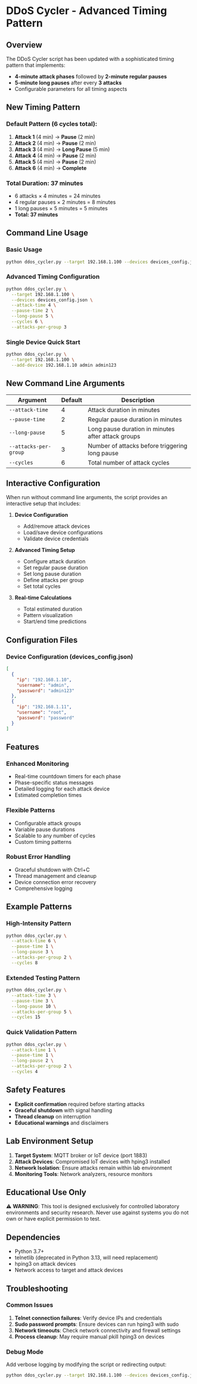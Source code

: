 # DDoS Cycler - Advanced Timing Pattern

## Overview
The DDoS Cycler script has been updated with a sophisticated timing pattern that implements:
- **4-minute attack phases** followed by **2-minute regular pauses**
- **5-minute long pauses** after every **3 attacks**
- Configurable parameters for all timing aspects

## New Timing Pattern

### Default Pattern (6 cycles total):
1. **Attack 1** (4 min) → **Pause** (2 min)
2. **Attack 2** (4 min) → **Pause** (2 min)  
3. **Attack 3** (4 min) → **Long Pause** (5 min)
4. **Attack 4** (4 min) → **Pause** (2 min)
5. **Attack 5** (4 min) → **Pause** (2 min)
6. **Attack 6** (4 min) → **Complete**

### Total Duration: 37 minutes
- 6 attacks × 4 minutes = 24 minutes
- 4 regular pauses × 2 minutes = 8 minutes  
- 1 long pauses × 5 minutes = 5 minutes
- **Total: 37 minutes**

## Command Line Usage

### Basic Usage
```bash
python ddos_cycler.py --target 192.168.1.100 --devices devices_config.json
```

### Advanced Timing Configuration
```bash
python ddos_cycler.py \
  --target 192.168.1.100 \
  --devices devices_config.json \
  --attack-time 4 \
  --pause-time 2 \
  --long-pause 5 \
  --cycles 6 \
  --attacks-per-group 3
```

### Single Device Quick Start
```bash
python ddos_cycler.py \
  --target 192.168.1.100 \
  --add-device 192.168.1.10 admin admin123
```

## New Command Line Arguments

| Argument | Default | Description |
|----------|---------|-------------|
| `--attack-time` | 4 | Attack duration in minutes |
| `--pause-time` | 2 | Regular pause duration in minutes |
| `--long-pause` | 5 | Long pause duration in minutes after attack groups |
| `--attacks-per-group` | 3 | Number of attacks before triggering long pause |
| `--cycles` | 6 | Total number of attack cycles |

## Interactive Configuration

When run without command line arguments, the script provides an interactive setup that includes:

1. **Device Configuration**
   - Add/remove attack devices
   - Load/save device configurations
   - Validate device credentials

2. **Advanced Timing Setup**
   - Configure attack duration
   - Set regular pause duration
   - Set long pause duration
   - Define attacks per group
   - Set total cycles

3. **Real-time Calculations**
   - Total estimated duration
   - Pattern visualization
   - Start/end time predictions

## Configuration Files

### Device Configuration (devices_config.json)
```json
[
  {
    "ip": "192.168.1.10",
    "username": "admin",
    "password": "admin123"
  },
  {
    "ip": "192.168.1.11", 
    "username": "root",
    "password": "password"
  }
]
```

## Features

### Enhanced Monitoring
- Real-time countdown timers for each phase
- Phase-specific status messages
- Detailed logging for each attack device
- Estimated completion times

### Flexible Patterns
- Configurable attack groups
- Variable pause durations
- Scalable to any number of cycles
- Custom timing patterns

### Robust Error Handling
- Graceful shutdown with Ctrl+C
- Thread management and cleanup
- Device connection error recovery
- Comprehensive logging

## Example Patterns

### High-Intensity Pattern
```bash
python ddos_cycler.py \
  --attack-time 6 \
  --pause-time 1 \
  --long-pause 3 \
  --attacks-per-group 2 \
  --cycles 8
```

### Extended Testing Pattern  
```bash
python ddos_cycler.py \
  --attack-time 3 \
  --pause-time 3 \
  --long-pause 10 \
  --attacks-per-group 5 \
  --cycles 15
```

### Quick Validation Pattern
```bash
python ddos_cycler.py \
  --attack-time 1 \
  --pause-time 1 \
  --long-pause 2 \
  --attacks-per-group 2 \
  --cycles 4
```

## Safety Features

- **Explicit confirmation** required before starting attacks
- **Graceful shutdown** with signal handling
- **Thread cleanup** on interruption
- **Educational warnings** and disclaimers

## Lab Environment Setup

1. **Target System**: MQTT broker or IoT device (port 1883)
2. **Attack Devices**: Compromised IoT devices with hping3 installed
3. **Network Isolation**: Ensure attacks remain within lab environment
4. **Monitoring Tools**: Network analyzers, resource monitors

## Educational Use Only

⚠️ **WARNING**: This tool is designed exclusively for controlled laboratory environments and security research. Never use against systems you do not own or have explicit permission to test.

## Dependencies

- Python 3.7+
- telnetlib (deprecated in Python 3.13, will need replacement)
- hping3 on attack devices
- Network access to target and attack devices

## Troubleshooting

### Common Issues
1. **Telnet connection failures**: Verify device IPs and credentials
2. **Sudo password prompts**: Ensure devices can run hping3 with sudo
3. **Network timeouts**: Check network connectivity and firewall settings
4. **Process cleanup**: May require manual pkill hping3 on devices

### Debug Mode
Add verbose logging by modifying the script or redirecting output:
```bash
python ddos_cycler.py --target 192.168.1.100 --devices devices_config.json > attack_log.txt 2>&1
```
